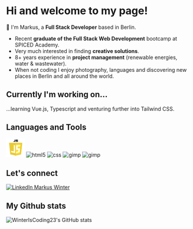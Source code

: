 <!--### Hi there 👋


**WinterIsCoding23/WinterIsCoding23** is a ✨ _special_ ✨ repository because its `README.md` (this file) appears on your GitHub profile.

Here are some ideas to get you started:

- 🔭 I’m currently working on ...
- 🌱 I’m currently learning ...
- 👯 I’m looking to collaborate on ...
- 🤔 I’m looking for help with ...
- 💬 Ask me about ...
- 📫 How to reach me: ...
- 😄 Pronouns: ...
- ⚡ Fun fact: ...
-->

# Hi and welcome to my page!
💬 I'm Markus, a **Full Stack Developer** based in Berlin.
  - Recent **graduate of the Full Stack Web Development** bootcamp at SPICED Academy. 
  - Very much interested in finding **creative solutions**.
  - 8+ years experience in **project management** (renewable energies, water & wastewater). 
  - When not coding I enjoy photography, languages and discovering new places in Berlin and all around the world.

## Currently I'm working on...
...learning Vue.js, Typescript and venturing further into Tailwind CSS.

## Languages and Tools
<div align="left"> 
  <img src="https://github.com/WinterIsCoding23/WinterIsCoding23/blob/main/javascript-logo.png" alt="javascript" width="50" height="50"/>
  <img src="https://upload.wikimedia.org/wikipedia/commons/6/61/HTML5_logo_and_wordmark.svg" alt="html5" width="50" height="50"/> 
  <img src="https://upload.wikimedia.org/wikipedia/commons/d/d5/CSS3_logo_and_wordmark.svg" alt="css" width="50" height="50"/>   
  <img src="https://upload.wikimedia.org/wikipedia/commons/4/45/The_GIMP_icon_-_gnome.svg" alt="gimp" width="50" height="50" />
  <img src="https://upload.wikimedia.org/wikipedia/commons/9/95/Vue.js_Logo_2.svg" alt="gimp" width="50" height="50" />
</div>

## Let's connect
<a href="https://www.linkedin.com/in/markus-winter-78419079/" target="_blank"><img src="https://upload.wikimedia.org/wikipedia/commons/c/ca/LinkedIn_logo_initials.png" alt="LinkedIn Markus Winter" height="40" width="40"></a>

## My Github stats
![WinterIsCoding23's GitHub stats](https://github-readme-stats.vercel.app/api?username=WinterIsCoding23&show_icons=true&theme=gruvbox)

